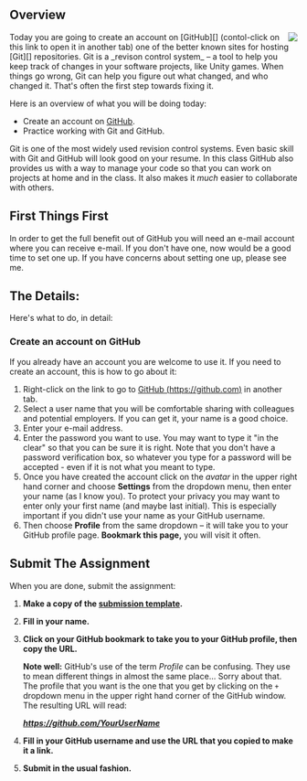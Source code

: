 ---
---

[slides]: #
[template]: https://docs.google.com/document/d/1A2caoezkCmQ0vNNIph1n_HO3JWFoUpoG6XaQrrJFP4c/edit?usp=sharing

## Overview

<img src="https://imgs.xkcd.com/comics/git.png" align="right">
Today you are going to create an account on [GitHub][] (contol-click on this link to open it in another tab) one of the better known sites for hosting [Git][] repositories. Git is a _revison control system_ – a tool to help you keep track of changes in your software projects, like Unity games. When things go wrong, Git can help you figure out what changed, and who changed it. That's often the first step towards fixing it.

Here is an overview of what you will be doing today:

* Create an account on [GitHub][].
* Practice working with Git and GitHub.

Git is one of the most widely used revision control systems. Even basic skill with Git and GitHub will look good on your resume. In this class GitHub also provides us with a way to manage your code so that you can work on projects at home and in the class. It also makes it _much_ easier to collaborate with others.

## First Things First

In order to get the full benefit out of GitHub you will need an e-mail account where you can receive e-mail. If you don't have one, now would be a good time to set one up. If you have concerns about setting one up, please see me.

## The Details:

Here's what to do, in detail:

### Create an account on GitHub

If you already have an account you are welcome to use it. If you need to create an account, this is how to go about it:

1. Right-click on the link to go to [GitHub (https://github.com)][github] in another tab.
2. Select a user name that you will be comfortable sharing with colleagues and potential employers. If you can get it, your name is a good choice.
3. Enter your e-mail address.
4. Enter the password you want to use. You may want to type it "in the clear" so that you can be sure it is right. Note that you don't have a password verification box, so whatever you type for a password will be accepted - even if it is not what you meant to type.
5. Once you have created the account click on the *avatar* in the upper right hand corner and choose **Settings** from the dropdown menu, then enter your name (as I know you). To protect your privacy you may want to enter only your first name (and maybe last initial). This is especially important if you didn't use your name as your GitHub username.
6. Then choose **Profile** from the same dropdown – it will take you to your GitHub profile page. **Bookmark this page,** you will visit it often.

## Submit The Assignment

When you are done, submit the assignment:

1. **Make a copy of the [submission template][template].**
1. **Fill in your name.**
1. **Click on your GitHub bookmark to take you to your GitHub profile, then copy the URL.**

   **Note well:** GitHub's use of the term _Profile_ can be confusing. They use to mean different things in almost the same place... Sorry about that. The profile that you want is the one that you get by clicking on the `+` dropdown menu in the upper right hand corner of the GitHub window. The resulting URL will read:

   ***https://github.com/YourUserName***
1. **Fill in your GitHub username and use the URL that you copied to make it a link.**
1. **Submit in the usual fashion.**
 
[github]: <https://github.com>
[git]: <https://git-scm.com>
[gh-guides]: <https://guides.github.com>
[gh-pages]: <https://pages.github.com>
[hello-world]: <https://guides.github.com/activities/hello-world/>
[gh-flow]: <https://guides.github.com/introduction/flow/>
[setup-gh-pages]: <https://guides.github.com/features/pages/>
[gh-squares]: <https://help.github.com/articles/viewing-contributions-on-your-profile/>
[gfm]: <https://guides.github.com/features/mastering-markdown/>
